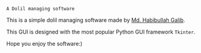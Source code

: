 `A Dolil managing software`

This is a simple dolil managing software made by [Md. Habibullah Galib](https://www.facebook.com/mdhabibullah.galib.1).

This GUI is designed with the most popular Python GUI framework `Tkinter`.

Hope you enjoy the software:)
